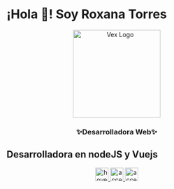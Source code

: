 


# ¡Hola 👋! Soy Roxana Torres

  <p align="center" width="300">
    <a target="_blank" rel="noopener noreferrer" href="https://github.com/RoxiLi" >
       <img    width="200px" style="max-width:100%;"  align="center"   src="https://data.whicdn.com/images/268710466/original.gif"  alt="Vex Logo">
    </a> 
  </p>
  <h3 align="center"> ✨Desarrolladora Web✨ <br>    </h3>


## Desarrolladora en nodeJS y Vuejs
<!-- ## Proyectos con Angular Full Stack
* [Firebase - Terapol](https://github.com/RoxiLi/proyectos-angularjs#terapol)
* [Equipos ET (En desarrollo) 🚀](https://github.com/RoxiLi/proyectos-angularjs#equipos-et)
* [Node Js - Bodega Gobierno Autónomo de Pastaza](https://github.com/RoxiLi/proyectos-angularjs#bodega-gobierno-autónomo-de-pastaza])
* [Microservicios - Salud Espe](https://github.com/RoxiLi/proyectos-angularjs#salud-espe)
 -->

<p align="center">
  <a target="_blank" rel="noopener noreferrer" href="mailto:roxanalitorres@gmail.com" >
       <img src="https://image.flaticon.com/icons/png/512/732/732200.png" width="30" title="hover text"> 
    </a> 
  <a target="_blank" rel="noopener noreferrer" href="https://twitter.com/Roxyliii" >
      <img src="https://image.flaticon.com/icons/png/512/1409/1409937.png" width="30" alt="accessibility text">
    </a> 
  <a target="_blank" rel="noopener noreferrer" href="https://www.linkedin.com/in/roxana-torres-530764182/" >
      <img src="https://image.flaticon.com/icons/png/512/174/174857.png" width="30" alt="accessibility text">
    </a> 
</p>







